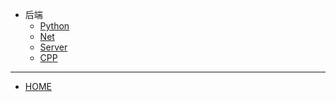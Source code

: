 * 后端
  * [Python](./docs/backend/Python/Python.md)
  * [Net](./docs/backend/Net/Net.md)
  * [Server](./docs/backend/Server/Server.md)
  * [CPP](./docs/backend/CPP/CPP.md)


<hr/>

  * [HOME](/README.md)